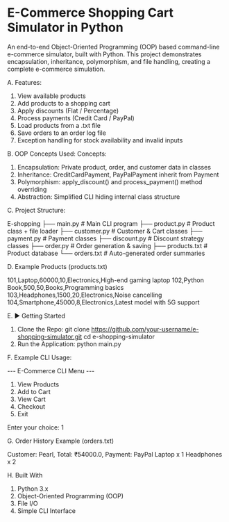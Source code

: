 # E-Commerce Shopping Cart Simulator in Python
An end-to-end Object-Oriented Programming (OOP) based command-line e-commerce simulator, built with Python.
This project demonstrates encapsulation, inheritance, polymorphism, and file handling, creating a complete e-commerce simulation.

A. Features:
1. View available products
2. Add products to a shopping cart
3. Apply discounts (Flat / Percentage)
4. Process payments (Credit Card / PayPal)
5. Load products from a .txt file
6. Save orders to an order log file
7. Exception handling for stock availability and invalid inputs

B. OOP Concepts Used:
Concepts:
1. Encapsulation: Private product, order, and customer data in classes
2. Inheritance: CreditCardPayment, PayPalPayment inherit from Payment
3. Polymorphism: apply_discount() and process_payment() method overriding
4. Abstraction: Simplified CLI hiding internal class structure

C. Project Structure:

E-shopping
├── main.py               # Main CLI program
├── product.py             # Product class + file loader
├── customer.py            # Customer & Cart classes
├── payment.py             # Payment classes
├── discount.py            # Discount strategy classes
├── order.py               # Order generation & saving
├── products.txt           # Product database
└── orders.txt             # Auto-generated order summaries

D. Example Products (products.txt)

101,Laptop,60000,10,Electronics,High-end gaming laptop
102,Python Book,500,50,Books,Programming basics
103,Headphones,1500,20,Electronics,Noise cancelling
104,Smartphone,45000,8,Electronics,Latest model with 5G support

E. ▶️ Getting Started
1. Clone the Repo: git clone https://github.com/your-username/e-shopping-simulator.git  cd e-shopping-simulator
2. Run the Application: python main.py

F. Example CLI Usage:

--- E-Commerce CLI Menu ---
1. View Products
2. Add to Cart
3. View Cart
4. Checkout
5. Exit

Enter your choice: 1

G. Order History Example (orders.txt)

Customer: Pearl, Total: ₹54000.0, Payment: PayPal
Laptop x 1
Headphones x 2

H. Built With
1. Python 3.x
2. Object-Oriented Programming (OOP)
3. File I/O
4. Simple CLI Interface

